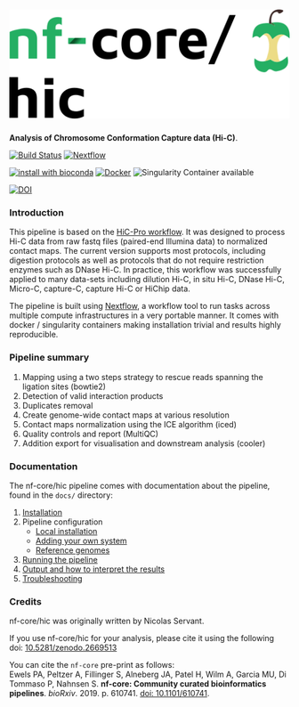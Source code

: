 # ![nf-core/hic](docs/images/nfcore-hic_logo.png)

**Analysis of Chromosome Conformation Capture data (Hi-C)**.

[![Build Status](https://travis-ci.com/nf-core/hic.svg?branch=master)](https://travis-ci.com/nf-core/hic)
[![Nextflow](https://img.shields.io/badge/nextflow-%E2%89%A50.32.0-brightgreen.svg)](https://www.nextflow.io/)

[![install with bioconda](https://img.shields.io/badge/install%20with-bioconda-brightgreen.svg)](http://bioconda.github.io/)
[![Docker](https://img.shields.io/docker/automated/nfcore/hic.svg)](https://hub.docker.com/r/nfcore/hic)
![Singularity Container available](
https://img.shields.io/badge/singularity-available-7E4C74.svg)

[![DOI](https://zenodo.org/badge/156259074.svg)](https://zenodo.org/badge/latestdoi/156259074)

### Introduction
This pipeline is based on the [HiC-Pro workflow](https://github.com/nservant/HiC-Pro).
It was designed to process Hi-C data from raw fastq files (paired-end Illumina data) to normalized contact maps.
The current version supports most protocols, including digestion protocols as well as protocols that do not require restriction enzymes such as DNase Hi-C.
In practice, this workflow was successfully applied to many data-sets including dilution Hi-C, in situ Hi-C, DNase Hi-C, Micro-C, capture-C, capture Hi-C or HiChip data.

The pipeline is built using [Nextflow](https://www.nextflow.io), a workflow tool to run tasks across multiple compute infrastructures in a very portable manner. It comes with docker / singularity containers making installation trivial and results highly reproducible.

### Pipeline summary
1. Mapping using a two steps strategy to rescue reads spanning the ligation sites (bowtie2)
2. Detection of valid interaction products
3. Duplicates removal
4. Create genome-wide contact maps at various resolution
5. Contact maps normalization using the ICE algorithm (iced)
6. Quality controls and report (MultiQC)
7. Addition export for visualisation and downstream analysis (cooler)

### Documentation
The nf-core/hic pipeline comes with documentation about the pipeline, found in the `docs/` directory:

1. [Installation](docs/installation.md)
2. Pipeline configuration
    * [Local installation](docs/configuration/local.md)
    * [Adding your own system](docs/configuration/adding_your_own.md)
    * [Reference genomes](docs/configuration/reference_genomes.md)  
3. [Running the pipeline](docs/usage.md)
4. [Output and how to interpret the results](docs/output.md)
5. [Troubleshooting](docs/troubleshooting.md)

### Credits
nf-core/hic was originally written by Nicolas Servant.

If you use nf-core/hic for your analysis, please cite it using the following doi: [10.5281/zenodo.2669513](https://doi.org/10.5281/zenodo.2669513)

You can cite the `nf-core` pre-print as follows:  
Ewels PA, Peltzer A, Fillinger S, Alneberg JA, Patel H, Wilm A, Garcia MU, Di Tommaso P, Nahnsen S. **nf-core: Community curated bioinformatics pipelines**. *bioRxiv*. 2019. p. 610741. [doi: 10.1101/610741](https://www.biorxiv.org/content/10.1101/610741v1).